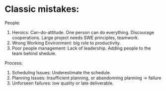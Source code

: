 # Classic mistakes: 
People:
1. Heroics: Can-do-attitude. One person can do everything. Discourage cooperations. Large project needs SWE principles, teamwork.
2. Wrong Working Environment: big role to productivity.
3. Poor people management: Lack of leadership. Adding people to the team behind shedule. 

Process:
1. Scheduling Issues: Underestimate the schedule. 
1. Planning Issues: Insufficient planning, or abandonning planning -> failure
1. Unforseen failures: low quality or late deliverable.